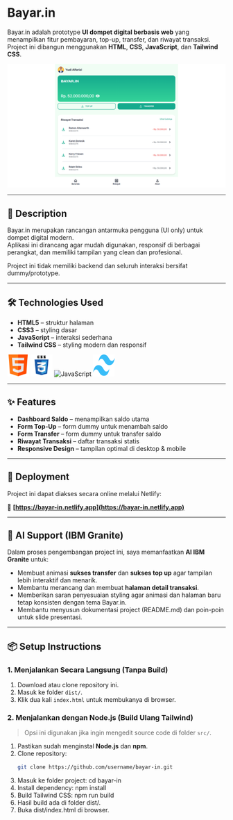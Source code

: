 # Bayar.in

Bayar.in adalah prototype **UI dompet digital berbasis web** yang menampilkan fitur pembayaran, top-up, transfer, dan riwayat transaksi. Project ini dibangun menggunakan **HTML**, **CSS**, **JavaScript**, dan **Tailwind CSS**.

![Bayar.in Preview](dist/assets/images/Dashboard.png)

---

## 📌 Description
Bayar.in merupakan rancangan antarmuka pengguna (UI only) untuk dompet digital modern.  
Aplikasi ini dirancang agar mudah digunakan, responsif di berbagai perangkat, dan memiliki tampilan yang clean dan profesional.

Project ini tidak memiliki backend dan seluruh interaksi bersifat dummy/prototype.

---

## 🛠 Technologies Used
- **HTML5** – struktur halaman
- **CSS3** – styling dasar
- **JavaScript** – interaksi sederhana
- **Tailwind CSS** – styling modern dan responsif
<p align="left">
  <img src="dist/assets/images/html.png" alt="HTML5" width="50" height="50"/>
  <img src="dist/assets/images/css3.png" alt="CSS3" width="50" height="50"/>
  <img src="dist/assets/images/js.pngpng" alt="JavaScript" width="50" height="50"/>
  <img src="dist/assets/images/tailwindcss-mark.d52e9897.svg" alt="Tailwind CSS" width="50" height="50"/>
</p>

---

## ✨ Features
- **Dashboard Saldo** – menampilkan saldo utama
- **Form Top-Up** – form dummy untuk menambah saldo
- **Form Transfer** – form dummy untuk transfer saldo
- **Riwayat Transaksi** – daftar transaksi statis
- **Responsive Design** – tampilan optimal di desktop & mobile

---

## 🚀 Deployment
Project ini dapat diakses secara online melalui Netlify:

🔗 **[https://bayar-in.netlify.app](https://bayar-in.netlify.app)**

---

## 🧠 AI Support (IBM Granite)
Dalam proses pengembangan project ini, saya memanfaatkan **AI IBM Granite** untuk:
- Membuat animasi **sukses transfer** dan **sukses top up** agar tampilan lebih interaktif dan menarik.
- Membantu merancang dan membuat **halaman detail transaksi**.
- Memberikan saran penyesuaian styling agar animasi dan halaman baru tetap konsisten dengan tema Bayar.in.
- Membantu menyusun dokumentasi project (README.md) dan poin-poin untuk slide presentasi.

---

## 📦 Setup Instructions

### **1. Menjalankan Secara Langsung (Tanpa Build)**
1. Download atau clone repository ini.
2. Masuk ke folder `dist/`.
3. Klik dua kali `index.html` untuk membukanya di browser.

### **2. Menjalankan dengan Node.js (Build Ulang Tailwind)**
> Opsi ini digunakan jika ingin mengedit source code di folder `src/`.

1. Pastikan sudah menginstal **Node.js** dan **npm**.
2. Clone repository:
   ```bash
   git clone https://github.com/username/bayar-in.git
3. Masuk ke folder project: cd bayar-in
4. Install dependency: npm install
5. Build Tailwind CSS: npm run build
6. Hasil build ada di folder dist/.
7. Buka dist/index.html di browser.
